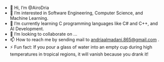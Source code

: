 - 👋 Hi, I’m @AiroDria
- 👀 I’m interested in Software Engineering, Computer Science, and Machine Learning.
- 🌱 I’m currently learning C programming languages like C# and C++, and AI Development.
- 💞️ I’m looking to collaborate on ...
- 📫 How to reach me by sending mail to andriaalmadani.865@gmail.com .
- ⚡ Fun fact: If you pour a glass of water into an empty cup during high temperatures in tropical regions, it will vanish because you drank it!

<!---
AiroDria/AiroDria is a ✨ special ✨ repository because its `README.md` (this file) appears on your GitHub profile.
You can click the Preview link to take a look at your changes.
--->
